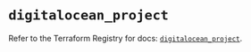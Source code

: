 # `digitalocean_project`

Refer to the Terraform Registry for docs: [`digitalocean_project`](https://registry.terraform.io/providers/digitalocean/digitalocean/2.59.0/docs/resources/project).
